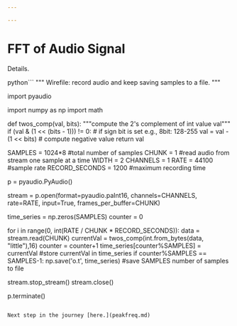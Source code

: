 ```yaml
---

---
```


FFT of Audio Signal
=====

Details.

python```
"""
Wirefile: record audio and keep saving samples to a file.
"""

import pyaudio

import numpy as np
import math


def twos_comp(val, bits):
    """compute the 2's complement of int value val"""
    if (val & (1 << (bits - 1))) != 0: # if sign bit is set e.g., 8bit: 128-255
        val = val - (1 << bits)        # compute negative value
    return val


SAMPLES = 1024*8 #total number of samples
CHUNK = 1 #read audio from stream one sample at a time
WIDTH = 2
CHANNELS = 1
RATE = 44100 #sample rate
RECORD_SECONDS = 1200  #maximum recording time

p = pyaudio.PyAudio()

stream = p.open(format=pyaudio.paInt16,
                channels=CHANNELS,
                rate=RATE,
                input=True,
                frames_per_buffer=CHUNK)


time_series = np.zeros(SAMPLES)
counter = 0

for i in range(0, int(RATE / CHUNK * RECORD_SECONDS)):
    data = stream.read(CHUNK)
    currentVal = twos_comp(int.from_bytes(data, "little"),16)
    counter = counter+1
    time_series[counter%SAMPLES] = currentVal #store currentVal in time_series
    if counter%SAMPLES == SAMPLES-1:
       np.save('o.t', time_series) #save SAMPLES number of samples to file




stream.stop_stream()
stream.close()

p.terminate()

```

Next step in the journey [here.](peakfreq.md)

